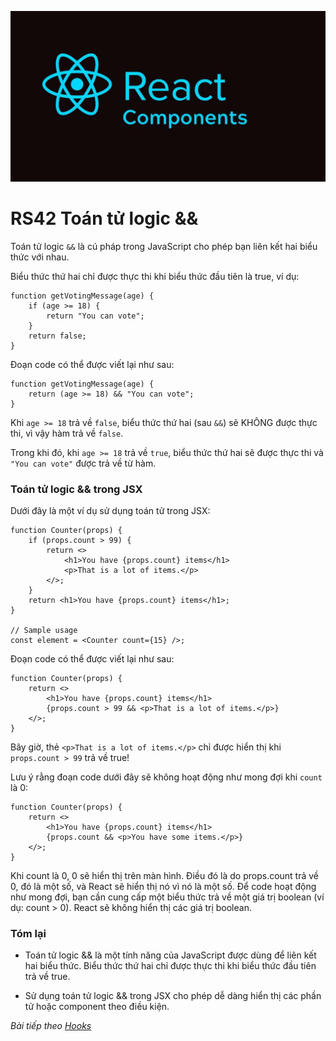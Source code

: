 
![Create-HTML-1](images/components.jpg) 

# RS42 Toán tử logic &&

Toán tử logic `&&` là cú pháp trong JavaScript cho phép bạn liên kết hai biểu thức với nhau.

Biểu thức thứ hai chỉ được thực thi khi biểu thức đầu tiên là true, ví dụ:

```
function getVotingMessage(age) {
    if (age >= 18) {
        return "You can vote";
    }
    return false;
}
```

Đoạn code có thể được viết lại như sau:

```
function getVotingMessage(age) {
    return (age >= 18) && "You can vote";
}
```

Khi `age >= 18` trả về `false`, biểu thức thứ hai (sau `&&`) sẽ KHÔNG được thực thi, vì vậy hàm trả về `false`.

Trong khi đó, khi `age >= 18` trả về `true`, biểu thức thứ hai sẽ được thực thi và `"You can vote"` được trả về từ hàm.

### Toán tử logic && trong JSX

Dưới đây là một ví dụ sử dụng toán tử trong JSX:

```
function Counter(props) {
    if (props.count > 99) {
        return <>
            <h1>You have {props.count} items</h1>
            <p>That is a lot of items.</p>
        </>;
    }
    return <h1>You have {props.count} items</h1>;
}

// Sample usage
const element = <Counter count={15} />;
```

Đoạn code có thể được viết lại như sau:

```
function Counter(props) {
    return <>
        <h1>You have {props.count} items</h1>
        {props.count > 99 && <p>That is a lot of items.</p>}
    </>;
}
```

Bây giờ, thẻ `<p>That is a lot of items.</p>` chỉ được hiển thị khi `props.count > 99` trả về true!

Lưu ý rằng đoạn code dưới đây sẽ không hoạt động như mong đợi khi `count` là 0:

```
function Counter(props) {
    return <>
        <h1>You have {props.count} items</h1>
        {props.count && <p>You have some items.</p>}
    </>;
}
```

Khi count là 0, 0 sẽ hiển thị trên màn hình. Điều đó là do props.count trả về 0, đó là một số, và React sẽ hiển thị nó vì nó là một số. Để code hoạt động như mong đợi, bạn cần cung cấp một biểu thức trả về một giá trị boolean (ví dụ: count > 0). React sẽ không hiển thị các giá trị boolean.

### Tóm lại

- Toán tử logic && là một tính năng của JavaScript được dùng để liên kết hai biểu thức. Biểu thức thứ hai chỉ được thực thi khi biểu thức đầu tiên trả về true.

- Sử dụng toán tử logic && trong JSX cho phép dễ dàng hiển thị các phần tử hoặc component theo điều kiện.

*Bài tiếp theo [Hooks](/lesson/session/session_43_hooks.md)*